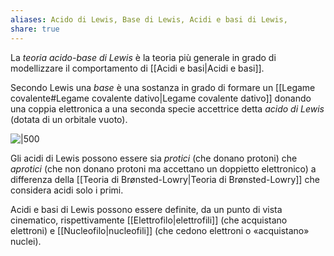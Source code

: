 ```yaml
---
aliases: Acido di Lewis, Base di Lewis, Acidi e basi di Lewis,
share: true
---
```

La *teoria acido-base di Lewis* è la teoria più generale in grado di modellizzare il comportamento di [[Acidi e basi|Acidi e basi]].

Secondo Lewis una *base* è una sostanza in grado di formare un [[Legame covalente#Legame covalente dativo|Legame covalente dativo]] donando una coppia elettronica a una seconda specie accettrice detta *acido di Lewis* (dotata di un orbitale vuoto).

![|500](48e3e49ee25b82b2b4e7c5ee1c70d642_MD5%201.png)

Gli acidi di Lewis possono essere sia *protici* (che donano protoni) che *aprotici* (che non donano protoni ma accettano un doppietto elettronico) a differenza della [[Teoria di Brønsted-Lowry|Teoria di Brønsted-Lowry]] che considera acidi solo i primi.

Acidi e basi di Lewis possono essere definite, da un punto di vista cinematico, rispettivamente [[Elettrofilo|elettrofili]] (che acquistano elettroni) e [[Nucleofilo|nucleofili]] (che cedono elettroni o «acquistano» nuclei).